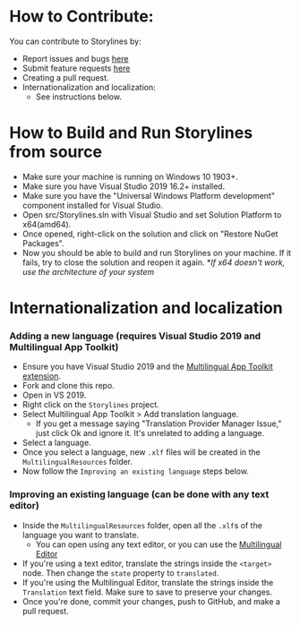 # How to Contribute:

You can contribute to Storylines by:
- Report issues and bugs [here](https://github.com/morning4coffe-dev/Storylines/issues/new?template=bug_report.md)
- Submit feature requests [here](https://github.com/morning4coffe-dev/Storylines/issues/new?template=feature_request.md)
- Creating a pull request.
- Internationalization and localization:
    * See instructions below.

# How to Build and Run Storylines from source

* Make sure your machine is running on Windows 10 1903+.
* Make sure you have Visual Studio 2019 16.2+ installed.
* Make sure you have the "Universal Windows Platform development" component installed for Visual Studio.
* Open src/Storylines.sln with Visual Studio and set Solution Platform to x64(amd64).
* Once opened, right-click on the solution and click on "Restore NuGet Packages".
* Now you should be able to build and run Storylines on your machine. If it fails, try to close the solution and reopen it again.
**If x64 doesn't work, use the architecture of your system*

# Internationalization and localization

### Adding a new language (requires Visual Studio 2019 and Multilingual App Toolkit)
- Ensure you have Visual Studio 2019 and the [Multilingual App Toolkit extension](https://marketplace.visualstudio.com/items?itemName=MultilingualAppToolkit.MultilingualAppToolkit-18308).
- Fork and clone this repo.
- Open in VS 2019.
- Right click on the `Storylines` project.
- Select Multilingual App Toolkit > Add translation language.
    - If you get a message saying "Translation Provider Manager Issue," just click Ok and ignore it. It's unrelated to adding a language.
- Select a language. 
- Once you select a language, new `.xlf` files will be created in the `MultilingualResources` folder.
- Now follow the `Improving an existing language` steps below.

### Improving an existing language (can be done with any text editor)
- Inside the `MultilingualResources` folder, open all the `.xlf`s of the language you want to translate.
    - You can open using any text editor, or you can use the [Multilingual Editor](https://developer.microsoft.com/windows/develop/multilingual-app-toolkit)
- If you're using a text editor, translate the strings inside the `<target>` node. Then change the `state` property to `translated`.
    ![]()
- If you're using the Multilingual Editor, translate the strings inside the `Translation` text field. Make sure to save to preserve your changes.
    ![]()
- Once you're done, commit your changes, push to GitHub, and make a pull request.
